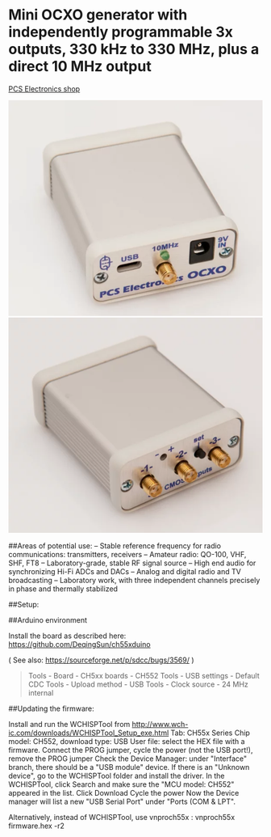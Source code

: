 # Mini OCXO generator with independently programmable 3x outputs, 330 kHz to 330 MHz, plus a direct 10 MHz output

[PCS Electronics shop](https://www.pcs-electronics.com/shop/rigexpert-products/other-reu-rigexpert-products/ocxo-3-channel-signal-generator-330khz-to-330mhz-2/)

![Image](/IMAGES/miniocxo-front.png)
![Image](/IMAGES/miniocxo-rear.png)

##Areas of potential use:
– Stable reference frequency for radio communications: transmitters, receivers
– Amateur radio: QO-100, VHF, SHF, FT8
– Laboratory-grade, stable RF signal source
– High end audio for synchronizing Hi-Fi ADCs and DACs
– Analog and digital radio and TV broadcasting
– Laboratory work, with three independent channels precisely in phase and thermally stabilized

##Setup:

##Arduino environment

Install the board as described here: https://github.com/DeqingSun/ch55xduino

( See also: https://sourceforge.net/p/sdcc/bugs/3569/ )

>Tools - Board - CH5xx boards - CH552
>Tools - USB settings - Default CDC
>Tools - Upload method - USB
>Tools - Clock source - 24 MHz internal

##Updating the firmware:

Install and run the WCHISPTool from http://www.wch-ic.com/downloads/WCHISPTool_Setup_exe.html
Tab: CH55x Series
Chip model: CH552, download type: USB
User file: select the HEX file with a firmware.
Connect the PROG jumper, cycle the power (not the USB port!), remove the PROG jumper
Check the Device Manager: under "Interface" branch, there should be a "USB module" device.
If there is an "Unknown device", go to the WCHISPTool folder and install the driver.
In the WCHISPTool, click Search and make sure the "MCU model: CH552" appeared in the list.
Click Download
Cycle the power
Now the Device manager will list a new "USB Serial Port" under "Ports (COM & LPT".

Alternatively, instead of WCHISPTool, use vnproch55x :
vnproch55x firmware.hex -r2

